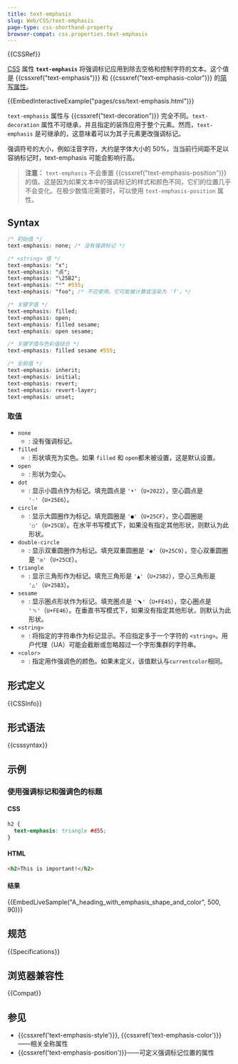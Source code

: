 ```yaml
---
title: text-emphasis
slug: Web/CSS/text-emphasis
page-type: css-shorthand-property
browser-compat: css.properties.text-emphasis
---
```


{{CSSRef}}

[CSS](/zh-CN/docs/Web/CSS) 属性 **`text-emphasis`** 将强调标记应用到除去空格和控制字符的文本。这个值是 {{cssxref("text-emphasis")}} 和 {{cssxref("text-emphasis-color")}} 的[简写属性](/zh-cn/web/css/shorthand_properties)。

{{EmbedInteractiveExample("pages/css/text-emphasis.html")}}

`text-emphasis` 属性与 {{cssxref("text-decoration")}} 完全不同。`text-decoration` 属性不可继承，并且指定的装饰应用于整个元素。然而，`text-emphasis` 是可继承的，这意味着可以为其子元素更改强调标记。

强调符号的大小，例如注音字符，大约是字体大小的 50%，当当前行间距不足以容纳标记时，text-emphasis 可能会影响行高。

> **注意：** `text-emphasis` 不会重置 {{cssxref("text-emphasis-position")}} 的值。这是因为如果文本中的强调标记的样式和颜色不同，它们的位置几乎不会变化。在极少数情况需要时，可以使用 `text-emphasis-position` 属性。


## Syntax

```css
/* 初始值 */
text-emphasis: none; /* 没有强调标记 */

/* <string> 值 */
text-emphasis: "x";
text-emphasis: "点";
text-emphasis: "\25B2";
text-emphasis: "*" #555;
text-emphasis: "foo"; /* 不应使用。它可能被计算或渲染为 'f'。*/

/* 关键字值 */
text-emphasis: filled;
text-emphasis: open;
text-emphasis: filled sesame;
text-emphasis: open sesame;

/* 关键字值与色彩值结合 */
text-emphasis: filled sesame #555;

/* 全局值 */
text-emphasis: inherit;
text-emphasis: initial;
text-emphasis: revert;
text-emphasis: revert-layer;
text-emphasis: unset;
```

### 取值

- `none`
  - : 没有强调标记。
- `filled`
  - : 形状填充为实色。如果 `filled` 和 `open`都未被设置，这是默认设置。
- `open`
  - : 形状为空心。
- `dot`
  - : 显示小圆点作为标记。填充圆点是 `'•'`（`U+2022`），空心圆点是 `'◦'`（`U+25E6`）。
- `circle`
  - : 显示大圆圈作为标记。填充圆圈是 `'●'`（`U+25CF`），空心圆圈是 `'○'`（`U+25CB`）。在水平书写模式下，如果没有指定其他形状，则默认为此形状。
- `double-circle`
  - : 显示双重圆圈作为标记。填充双重圆圈是 `'◉'`（`U+25C9`），空心双重圆圈是 `'◎'`（`U+25CE`）。
- `triangle`
  - : 显示三角形作为标记。填充三角形是 `'▲'`（`U+25B2`），空心三角形是 `'△'`（`U+25B3`）。
- `sesame`
  - : 显示圏点形状作为标记。填充圏点是 `'﹅'`（`U+FE45`），空心圏点是 `'﹆'`（`U+FE46`）。在垂直书写模式下，如果没有指定其他形状，则默认为此形状。
- `<string>`
  - : 将指定的字符串作为标记显示。不应指定多于一个字符的 `<string>`。用户代理（UA）可能会截断或忽略超过一个字形集群的字符串。
- `<color>`
  - : 指定用作强调色的颜色。如果未定义，该值默认与`currentcolor`相同。

## 形式定义

{{CSSInfo}}

## 形式语法

{{csssyntax}}

## 示例

### 使用强调标记和强调色的标题

#### CSS

```css
h2 {
  text-emphasis: triangle #d55;
}
```

#### HTML

```html
<h2>This is important!</h2>
```

#### 结果

{{EmbedLiveSample("A_heading_with_emphasis_shape_and_color", 500, 90)}}

## 规范

{{Specifications}}

## 浏览器兼容性

{{Compat}}

## 参见

- {{cssxref('text-emphasis-style')}}, {{cssxref('text-emphasis-color')}}——相关全称属性
- {{cssxref('text-emphasis-position')}}——可定义强调标记位置的属性
